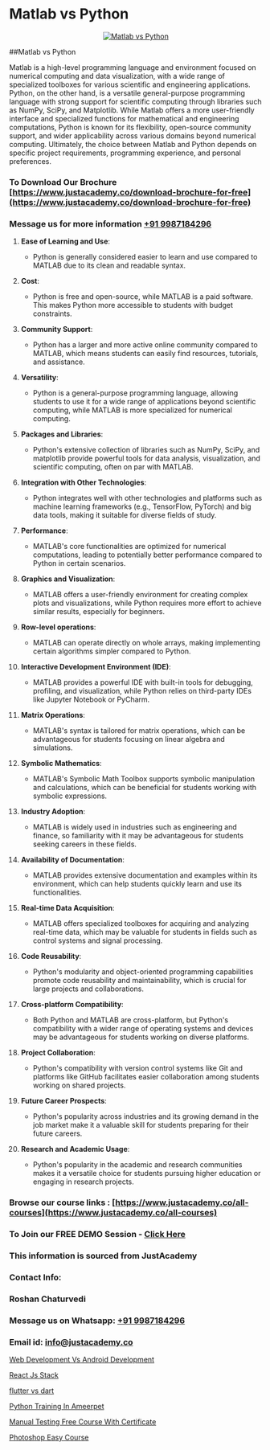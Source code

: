# Matlab vs Python

<p align="center">
  <a href="https://justacademy.co/course-detail/python-training">
    <img src="https://justacademy.co/storage2/course_image/1709713400_course_image.webp" alt="Matlab vs Python">
  </a>
</p>
##Matlab vs Python

Matlab is a high-level programming language and environment focused on numerical computing and data visualization, with a wide range of specialized toolboxes for various scientific and engineering applications. Python, on the other hand, is a versatile general-purpose programming language with strong support for scientific computing through libraries such as NumPy, SciPy, and Matplotlib. While Matlab offers a more user-friendly interface and specialized functions for mathematical and engineering computations, Python is known for its flexibility, open-source community support, and wider applicability across various domains beyond numerical computing. Ultimately, the choice between Matlab and Python depends on specific project requirements, programming experience, and personal preferences.
### To Download Our Brochure [https://www.justacademy.co/download-brochure-for-free](https://www.justacademy.co/download-brochure-for-free)
### Message us for more information [+91 9987184296](https://api.whatsapp.com/send?phone=919987184296)
1) **Ease of Learning and Use**: 
    - Python is generally considered easier to learn and use compared to MATLAB due to its clean and readable syntax. 

2) **Cost**: 
    - Python is free and open-source, while MATLAB is a paid software. This makes Python more accessible to students with budget constraints. 

3) **Community Support**: 
    - Python has a larger and more active online community compared to MATLAB, which means students can easily find resources, tutorials, and assistance.

4) **Versatility**: 
    - Python is a general-purpose programming language, allowing students to use it for a wide range of applications beyond scientific computing, while MATLAB is more specialized for numerical computing.

5) **Packages and Libraries**: 
    - Python's extensive collection of libraries such as NumPy, SciPy, and matplotlib provide powerful tools for data analysis, visualization, and scientific computing, often on par with MATLAB.

6) **Integration with Other Technologies**: 
    - Python integrates well with other technologies and platforms such as machine learning frameworks (e.g., TensorFlow, PyTorch) and big data tools, making it suitable for diverse fields of study.

7) **Performance**: 
    - MATLAB's core functionalities are optimized for numerical computations, leading to potentially better performance compared to Python in certain scenarios.

8) **Graphics and Visualization**: 
    - MATLAB offers a user-friendly environment for creating complex plots and visualizations, while Python requires more effort to achieve similar results, especially for beginners.

9) **Row-level operations**:
    - MATLAB can operate directly on whole arrays, making implementing certain algorithms simpler compared to Python.

10) **Interactive Development Environment (IDE)**: 
    - MATLAB provides a powerful IDE with built-in tools for debugging, profiling, and visualization, while Python relies on third-party IDEs like Jupyter Notebook or PyCharm.

11) **Matrix Operations**: 
    - MATLAB's syntax is tailored for matrix operations, which can be advantageous for students focusing on linear algebra and simulations.

12) **Symbolic Mathematics**: 
    - MATLAB's Symbolic Math Toolbox supports symbolic manipulation and calculations, which can be beneficial for students working with symbolic expressions.

13) **Industry Adoption**: 
    - MATLAB is widely used in industries such as engineering and finance, so familiarity with it may be advantageous for students seeking careers in these fields.

14) **Availability of Documentation**: 
    - MATLAB provides extensive documentation and examples within its environment, which can help students quickly learn and use its functionalities.

15) **Real-time Data Acquisition**:
    - MATLAB offers specialized toolboxes for acquiring and analyzing real-time data, which may be valuable for students in fields such as control systems and signal processing.

16) **Code Reusability**: 
    - Python's modularity and object-oriented programming capabilities promote code reusability and maintainability, which is crucial for large projects and collaborations.

17) **Cross-platform Compatibility**: 
    - Both Python and MATLAB are cross-platform, but Python's compatibility with a wider range of operating systems and devices may be advantageous for students working on diverse platforms.

18) **Project Collaboration**: 
    - Python's compatibility with version control systems like Git and platforms like GitHub facilitates easier collaboration among students working on shared projects.

19) **Future Career Prospects**: 
    - Python's popularity across industries and its growing demand in the job market make it a valuable skill for students preparing for their future careers.

20) **Research and Academic Usage**:
    - Python's popularity in the academic and research communities makes it a versatile choice for students pursuing higher education or engaging in research projects.

### Browse our course links : [https://www.justacademy.co/all-courses](https://www.justacademy.co/all-courses) 
### To Join our FREE DEMO Session - [Click Here](https://www.justacademy.co/register-for-course-demo)


### This information is sourced from JustAcademy
### Contact Info:
### Roshan Chaturvedi
### Message us on Whatsapp: [+91 9987184296](https://api.whatsapp.com/send?phone=919987184296)
### Email id: [info@justacademy.co](mailto:info@justacademy.co)
                
[Web Development Vs Android Development](https://www.linkedin.com/pulse/web-development-vs-android-justacademy-birmingham-ddygf?trackingId=6zxPgjrv4Nxg4YI%2F17d6Hw%3D%3D&lipi=urn%3Ali%3Apage%3Ad_flagship3_company_admin%3Bdmj1n%2FNASQS9f6RE%2Bsh6Vw%3D%3D)

[React Js Stack](https://www.linkedin.com/pulse/react-js-stack-justacademy-beangaluru-ksyqc?trackingId=zJphWpQEDKYSNYNgyW2X7A%3D%3D&lipi=urn%3Ali%3Apage%3Ad_flagship3_company_admin%3BnaEHpVmnQ1Kh9Nsd8yGz%2BA%3D%3D)

[flutter vs dart](https://medium.com/@mistersumit961/flutter-vs-dart-190339ecb2b4)

[Python Training In Ameerpet](https://medium.com/@sagarawat89/python-training-in-ameerpet-4c9937e805c8)

[Manual Testing Free Course With Certificate](https://justacademyin.github.io/justacademy/manual-testing-free-course-with-certificate)

[Photoshop Easy Course](https://justacademyin.github.io/justacademy/photoshop-easy-course)

